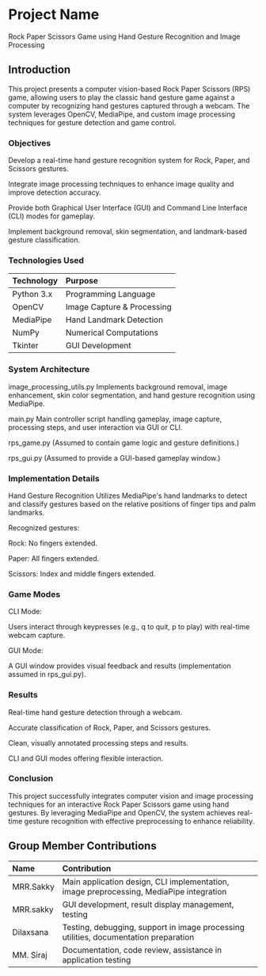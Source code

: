 # Project Name

Rock Paper Scissors Game using Hand Gesture Recognition and Image Processing

## Introduction

This project presents a computer vision-based Rock Paper Scissors (RPS) game, allowing users to play the classic hand gesture game against a computer by recognizing hand gestures captured through a webcam. The system leverages OpenCV, MediaPipe, and custom image processing techniques for gesture detection and game control.

### Objectives

Develop a real-time hand gesture recognition system for Rock, Paper, and Scissors gestures.

Integrate image processing techniques to enhance image quality and improve detection accuracy.

Provide both Graphical User Interface (GUI) and Command Line Interface (CLI) modes for gameplay.

Implement background removal, skin segmentation, and landmark-based gesture classification.


### Technologies Used


| Technology | Purpose                    |
| :--------- | :------------------------- |
| Python 3.x | Programming Language       |
| OpenCV     | Image Capture & Processing |
| MediaPipe  | Hand Landmark Detection    |
| NumPy      | Numerical Computations     |
| Tkinter    | GUI Development            |


### System Architecture

image_processing_utils.py
Implements background removal, image enhancement, skin color segmentation, and hand gesture recognition using MediaPipe.

main.py
Main controller script handling gameplay, image capture, processing steps, and user interaction via GUI or CLI.

rps_game.py
(Assumed to contain game logic and gesture definitions.)

rps_gui.py
(Assumed to provide a GUI-based gameplay window.)



### Implementation Details


Hand Gesture Recognition
Utilizes MediaPipe's hand landmarks to detect and classify gestures based on the relative positions of finger tips and palm landmarks.

Recognized gestures:

Rock: No fingers extended.

Paper: All fingers extended.

Scissors: Index and middle fingers extended.



### Game Modes


CLI Mode:

Users interact through keypresses (e.g., q to quit, p to play) with real-time webcam capture.

GUI Mode:

A GUI window provides visual feedback and results (implementation assumed in rps_gui.py).



### Results


Real-time hand gesture detection through a webcam.

Accurate classification of Rock, Paper, and Scissors gestures.

Clean, visually annotated processing steps and results.

CLI and GUI modes offering flexible interaction.




### Conclusion

This project successfully integrates computer vision and image processing techniques for an interactive Rock Paper Scissors game using hand gestures. By leveraging MediaPipe and OpenCV, the system achieves real-time gesture recognition with effective preprocessing to enhance reliability.






## Group Member Contributions



| Name      | Contribution                                                                                 |
| :-------- | :--------------------------------------------------------------------------------------      |
| MRR.Sakky | Main application design, CLI implementation, image preprocessing, MediaPipe integration      |
| MRR.sakky | GUI development, result display management, testing                                          |
| Dilaxsana | Testing, debugging, support in image processing utilities, documentation preparation         |
| MM. Siraj | Documentation, code review, assistance in application testing                                |


